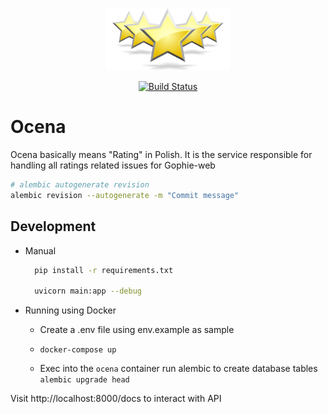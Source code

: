 <p align="center"><img src="assets/logo.jpeg" alt="Ocena" height="100px"></p>

<div align="center">
  <a href="https://travis-ci.com/Go-phie/ocena">
    <img src="https://travis-ci.com/Go-phie/ocena.svg?branch=master" alt="Build Status">
  </a>
</div>

# Ocena

Ocena basically means "Rating" in Polish. It is the service responsible for handling all ratings related issues for Gophie-web

```bash
# alembic autogenerate revision
alembic revision --autogenerate -m "Commit message"
```
## Development
- Manual
  ```bash
    pip install -r requirements.txt

    uvicorn main:app --debug
  ```
- Running using Docker
  - Create a .env file using env.example as sample

  - ```
    docker-compose up
    ```
  - Exec into the `ocena` container run alembic to create database tables
  `alembic upgrade head`

Visit http://localhost:8000/docs to interact with API
